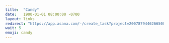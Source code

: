 ```yaml
---
title:  "Candy"
date:   1900-01-01 08:00:00 -0700
layout: links
redirect: "https://app.asana.com/-/create_task?project=200787944626650&name=candy&description=Added%20from%20shortlink"
wait: 5
emoji: candy
---
```



